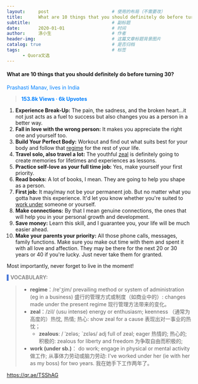 ```yaml
---
layout:     post                        # 使用的布局（不需要改）
title:      What are 10 things that you should definitely do before turning 30?                	
subtitle:                               # 副标题
date:       2020-01-01                  # 时间
author:     涤小生                       # 作者
header-img:                             # 这篇文章标题背景图片
catalog: true                           # 是否归档
tags:                                   # 标签
      - Quora文选
---
```


#### **What are 10 things that you should definitely do before turning 30?**

<span style="color: rgb(0, 128, 255);">Prashasti Manav, lives in India</span>

> **<span style="color: rgb(0, 128, 255);">153.8k Views · 6k Upvotes
> </span>**

1. **Experience Break-Up:** The pain, the sadness, and the broken heart…it not just acts as a fuel to success but also changes you as a person in a better way.
2. **Fall in love with the wrong person:** It makes you appreciate the right one and yourself too.
3. **Build Your Perfect Body:** Workout and find out what suits best for your body and follow that <u>regime</u> for the rest of your life.
4. **Travel solo, also travel a lot:** The youthful <u>zeal</u> is definitely going to create memories for lifetimes and experiences as lessons.
5. **Practice self-love as your full time job:** Yes, make yourself your first priority.
6. **Read books:** A lot of books, I mean. They are going to help you shape as a person.
7. **First job:** It may/may not be your permanent job. But no matter what you gotta have this experience. It'd let you know whether you're suited to <u>work under</u> someone or yourself.
8. **Make connections:** By that I mean genuine connections, the ones that will help you in your personal growth and development.
9. **Save money:** Learn this skill, and I guarantee you, your life will be much easier ahead.
10. **Make your parents your priority:** All those phone calls, messages, family functions. Make sure you make out time with them and spent it with all love and affection. They may be there for the next 20 or 30 years or 40 if you're lucky. Just never take them for granted.

Most importantly, never forget to live in the moment!

<span style="color: rgb(70, 118, 217);">​    ▌</span>**<span style="color: rgb(136, 136, 136);">VOCABULARY:</span>**

> - **regime**：/re'ʒim/ prevailing method or system of administration (eg in a business) 盛行的管理方式或制度（如商业中的）: changes made under the present regime 现行管理方法带来的变化。
> - **zeal**：/zil/ (usu intense) energy or enthusiasm; keenness （通常为高度的）热忱, 热情; 热心: show zeal for a cause 表现出对一事业的热忱；
>   - **zealous**: / ˈzeləs; ˋzɛləs/ adj full of zeal; eager 热情的; 热心的; 积极的: zealous for liberty and freedom 为争取自由而积极的;
> - **work (under sb.)**： do work; engage in physical or mental activity 做工作; 从事体力劳动或脑力劳动: I've worked under her (ie with her as my boss) for two years. 我在她手下工作两年了。

https://qr.ae/TSShAG